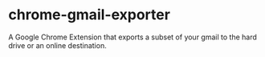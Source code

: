 chrome-gmail-exporter
=====================

A Google Chrome Extension that exports a subset of your gmail to the hard drive or an online destination.
